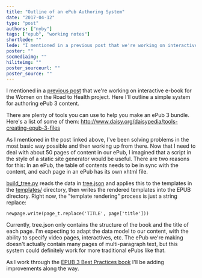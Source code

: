 ```yaml
---
title: "Outline of an ePub Authoring System"
date: "2017-04-12"
type: "post"
authors: ["nyby"]
tags: ["epub", "working notes"]
shortlede: ""
lede: "I mentioned in a previous post that we're working on interactive e-book for the Women on the Road to Health project. Here I'll outline a simple system for authoring ePub 3 content."
poster: ""
socmediaimg: ""
hiliteimg: ""
poster_sourceurl: ""
poster_source: ""
---
```


I mentioned in
a [previous post](/articles/sequenced-activies-in-javascript/) that
we're working on interactive e-book for the Women on the Road to
Health project. Here I'll outline a simple system for authoring ePub 3
content.

There are plenty of tools you can use to help you make an ePub 3
bundle. Here's a list of some of them:
http://www.daisy.org/daisypedia/tools-creating-epub-3-files

As I mentioned in the post linked above, I've been solving problems in
the most basic way possible and then working up from there. Now that I
need to deal with about 50 pages of content in our ePub, I imagined
that a script in the style of a static site generator would be
useful. There are two reasons for this: In an ePub, the table of
contents needs to be in sync with the content, and each page in an
ePub has its own xhtml file.

[build_tree.py](https://github.com/ccnmtl/worth3/blob/master/scripts/build_tree.py)
reads the data in
[tree.json](https://github.com/ccnmtl/worth3/blob/master/scripts/tree.json) 
and applies this to the templates in the
[templates/](https://github.com/ccnmtl/worth3/tree/master/scripts/templates) 
directory, then writes the rendered templates into the EPUB
directory. Right now, the "template rendering" process is just a
string replace:

```
newpage.write(page_t.replace('TITLE', page['title']))
```

Currently, tree.json only contains the structure of the book and the
title of each page. I'm expecting to adapt the data model to our
content, with the ability to specify video pages, interactives,
etc. The ePub we're making doesn't actually contain many pages of
multi-paragraph text, but this system could definitely work for more
traditional ePubs like that.

As I work through the 
[EPUB 3 Best Practices book](http://shop.oreilly.com/product/0636920024897.do)
I'll be adding improvements along the way.
